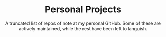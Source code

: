 ---
title: 'Personal Projects'
subtitle: 'A truncated list of repos of note at my personal GitHub. Some of these are actively maintained, while the rest have been left to languish.'
---